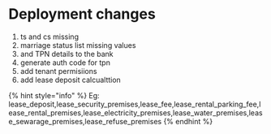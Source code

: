 # Deployment changes

1. ts and cs missing
2. marriage status list missing values
3. and TPN details to the bank
4. generate auth code for tpn
5. add tenant permisiions
6. add lease deposit calcualttion&#x20;

{% hint style="info" %}
Eg: lease\_deposit,lease\_security\_premises,lease\_fee,lease\_rental\_parking\_fee,lease\_rental\_premises,lease\_electricity\_premises,lease\_water\_premises,lease\_sewarage\_premises,lease\_refuse\_premises
{% endhint %}

